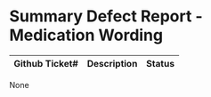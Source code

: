 # Summary Defect Report - Medication Wording

| Github Ticket# | Description | Status | 
| ------- | ---------- | ----- | 
None
